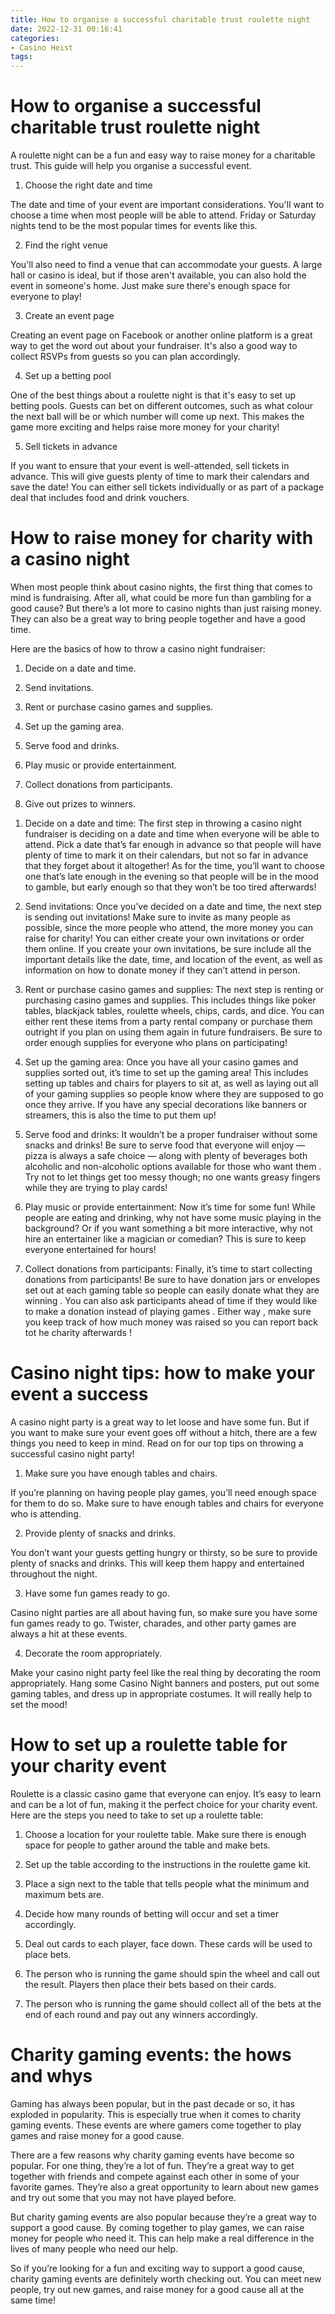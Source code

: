 ```yaml
---
title: How to organise a successful charitable trust roulette night
date: 2022-12-31 00:16:41
categories:
- Casino Heist
tags:
---
```



#  How to organise a successful charitable trust roulette night

A roulette night can be a fun and easy way to raise money for a charitable trust. This guide will help you organise a successful event.

1. Choose the right date and time

The date and time of your event are important considerations. You'll want to choose a time when most people will be able to attend. Friday or Saturday nights tend to be the most popular times for events like this.

2. Find the right venue

You'll also need to find a venue that can accommodate your guests. A large hall or casino is ideal, but if those aren't available, you can also hold the event in someone's home. Just make sure there's enough space for everyone to play!

3. Create an event page

Creating an event page on Facebook or another online platform is a great way to get the word out about your fundraiser. It's also a good way to collect RSVPs from guests so you can plan accordingly.

4. Set up a betting pool

One of the best things about a roulette night is that it's easy to set up betting pools. Guests can bet on different outcomes, such as what colour the next ball will be or which number will come up next. This makes the game more exciting and helps raise more money for your charity!

5. Sell tickets in advance

If you want to ensure that your event is well-attended, sell tickets in advance. This will give guests plenty of time to mark their calendars and save the date! You can either sell tickets individually or as part of a package deal that includes food and drink vouchers.

#  How to raise money for charity with a casino night

When most people think about casino nights, the first thing that comes to mind is fundraising. After all, what could be more fun than gambling for a good cause? But there’s a lot more to casino nights than just raising money. They can also be a great way to bring people together and have a good time.

Here are the basics of how to throw a casino night fundraiser:

1. Decide on a date and time.

2. Send invitations.

3. Rent or purchase casino games and supplies.

4. Set up the gaming area.

5. Serve food and drinks.

6. Play music or provide entertainment.

7. Collect donations from participants.

8. Give out prizes to winners.





  1) Decide on a date and time: The first step in throwing a casino night fundraiser is deciding on a date and time when everyone will be able to attend. Pick a date that’s far enough in advance so that people will have plenty of time to mark it on their calendars, but not so far in advance that they forget about it altogether! As for the time, you’ll want to choose one that’s late enough in the evening so that people will be in the mood to gamble, but early enough so that they won’t be too tired afterwards! 

   2) Send invitations: Once you’ve decided on a date and time, the next step is sending out invitations! Make sure to invite as many people as possible, since the more people who attend, the more money you can raise for charity! You can either create your own invitations or order them online. If you create your own invitations, be sure include all the important details like the date, time, and location of the event, as well as information on how to donate money if they can’t attend in person. 

   3) Rent or purchase casino games and supplies: The next step is renting or purchasing casino games and supplies. This includes things like poker tables, blackjack tables, roulette wheels, chips, cards, and dice. You can either rent these items from a party rental company or purchase them outright if you plan on using them again in future fundraisers. Be sure to order enough supplies for everyone who plans on participating! 

   4) Set up the gaming area: Once you have all your casino games and supplies sorted out, it’s time to set up the gaming area! This includes setting up tables and chairs for players to sit at, as well as laying out all of your gaming supplies so people know where they are supposed to go once they arrive. If you have any special decorations like banners or streamers, this is also the time to put them up! 

  5) Serve food and drinks: It wouldn’t be a proper fundraiser without some snacks and drinks! Be sure to serve food that everyone will enjoy — pizza is always a safe choice — along with plenty of beverages both alcoholic and non-alcoholic options available for those who want them . Try not to let things get too messy though; no one wants greasy fingers while they are trying to play cards! 

  6) Play music or provide entertainment: Now it’s time for some fun! While people are eating and drinking, why not have some music playing in the background? Or if you want something a bit more interactive, why not hire an entertainer like a magician or comedian? This is sure to keep everyone entertained for hours! 

 7) Collect donations from participants: Finally, it’s time to start collecting donations from participants! Be sure to have donation jars or envelopes set out at each gaming table so people can easily donate what they are winning . You can also ask participants ahead of time if they would like to make a donation instead of playing games . Either way , make sure you keep track of how much money was raised so you can report back tot he charity afterwards !

#  Casino night tips: how to make your event a success

A casino night party is a great way to let loose and have some fun. But if you want to make sure your event goes off without a hitch, there are a few things you need to keep in mind. Read on for our top tips on throwing a successful casino night party!

1. Make sure you have enough tables and chairs.

If you’re planning on having people play games, you’ll need enough space for them to do so. Make sure to have enough tables and chairs for everyone who is attending.

2. Provide plenty of snacks and drinks.

You don’t want your guests getting hungry or thirsty, so be sure to provide plenty of snacks and drinks. This will keep them happy and entertained throughout the night.

3. Have some fun games ready to go.

Casino night parties are all about having fun, so make sure you have some fun games ready to go. Twister, charades, and other party games are always a hit at these events.

4. Decorate the room appropriately.

Make your casino night party feel like the real thing by decorating the room appropriately. Hang some Casino Night banners and posters, put out some gaming tables, and dress up in appropriate costumes. It will really help to set the mood!

#  How to set up a roulette table for your charity event

Roulette is a classic casino game that everyone can enjoy. It’s easy to learn and can be a lot of fun, making it the perfect choice for your charity event. Here are the steps you need to take to set up a roulette table:

1. Choose a location for your roulette table. Make sure there is enough space for people to gather around the table and make bets.

2. Set up the table according to the instructions in the roulette game kit.

3. Place a sign next to the table that tells people what the minimum and maximum bets are.

4. Decide how many rounds of betting will occur and set a timer accordingly.

5. Deal out cards to each player, face down. These cards will be used to place bets.

6. The person who is running the game should spin the wheel and call out the result. Players then place their bets based on their cards.

7. The person who is running the game should collect all of the bets at the end of each round and pay out any winners accordingly.

#  Charity gaming events: the hows and whys



Gaming has always been popular, but in the past decade or so, it has exploded in popularity. This is especially true when it comes to charity gaming events. These events are where gamers come together to play games and raise money for a good cause.

There are a few reasons why charity gaming events have become so popular. For one thing, they’re a lot of fun. They’re a great way to get together with friends and compete against each other in some of your favorite games. They’re also a great opportunity to learn about new games and try out some that you may not have played before.

But charity gaming events are also popular because they’re a great way to support a good cause. By coming together to play games, we can raise money for people who need it. This can help make a real difference in the lives of many people who need our help.

So if you’re looking for a fun and exciting way to support a good cause, charity gaming events are definitely worth checking out. You can meet new people, try out new games, and raise money for a good cause all at the same time!